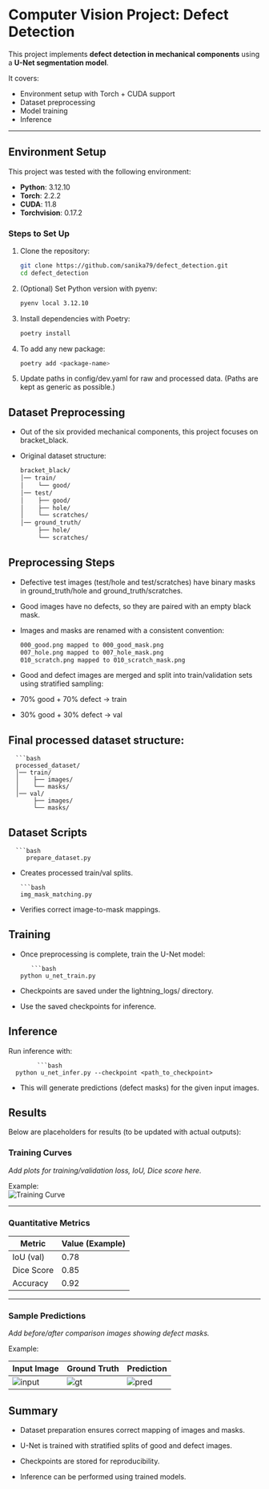 # Computer Vision Project: Defect Detection  

This project implements **defect detection in mechanical components** using a **U-Net segmentation model**.  

It covers:  
- Environment setup with Torch + CUDA support  
- Dataset preprocessing  
- Model training  
- Inference  

---

## Environment Setup  

This project was tested with the following environment:  

- **Python**: 3.12.10  
- **Torch**: 2.2.2  
- **CUDA**: 11.8  
- **Torchvision**: 0.17.2  

### Steps to Set Up  
1. Clone the repository:  
   ```bash
   git clone https://github.com/sanika79/defect_detection.git
   cd defect_detection

2. (Optional) Set Python version with pyenv:
   ```bash
   pyenv local 3.12.10

3. Install dependencies with Poetry:
   ```bash
   poetry install 

4. To add any new package:
   ```bash
   poetry add <package-name>

5. Update paths in config/dev.yaml for raw and processed data. (Paths are kept as generic as possible.)

## Dataset Preprocessing
- Out of the six provided mechanical components, this project focuses on bracket_black.

- Original dataset structure:

   ```bash
   bracket_black/
   │── train/
   │    └── good/
   │── test/
   │    ├── good/
   │    ├── hole/
   │    └── scratches/
   │── ground_truth/
        ├── hole/
        └── scratches/


## Preprocessing Steps
- Defective test images (test/hole and test/scratches) have binary masks in ground_truth/hole and ground_truth/scratches.
- Good images have no defects, so they are paired with an empty black mask.
- Images and masks are renamed with a consistent convention:

   ```bash
   000_good.png mapped to 000_good_mask.png
   007_hole.png mapped to 007_hole_mask.png
   010_scratch.png mapped to 010_scratch_mask.png

- Good and defect images are merged and split into train/validation sets using stratified sampling:
- 70% good + 70% defect → train
- 30% good + 30% defect → val

## Final processed dataset structure:

      ```bash
      processed_dataset/
      │── train/
      │    ├── images/
      │    └── masks/
      │── val/
           ├── images/
           └── masks/

## Dataset Scripts
      ```bash
         prepare_dataset.py

- Creates processed train/val splits.

      ```bash
      img_mask_matching.py

- Verifies correct image-to-mask mappings.

 ## Training
- Once preprocessing is complete, train the U-Net model:

         ```bash
      python u_net_train.py

- Checkpoints are saved under the lightning_logs/ directory.

- Use the saved checkpoints for inference.

## Inference
Run inference with:

            ```bash
      python u_net_infer.py --checkpoint <path_to_checkpoint>

- This will generate predictions (defect masks) for the given input images.

## Results  

Below are placeholders for results (to be updated with actual outputs):  

### Training Curves  
_Add plots for training/validation loss, IoU, Dice score here._  

Example:  
![Training Curve](results/training_curve.png)  

---

### Quantitative Metrics  

| Metric        | Value (Example) |
|---------------|-----------------|
| IoU (val)     | 0.78            |
| Dice Score    | 0.85            |
| Accuracy      | 0.92            |

---

### Sample Predictions  
_Add before/after comparison images showing defect masks._  

Example:  

| Input Image | Ground Truth | Prediction |
|-------------|--------------|------------|
| ![input](results/input.png) | ![gt](results/ground_truth.png) | ![pred](results/prediction.png) |


## Summary
- Dataset preparation ensures correct mapping of images and masks.

- U-Net is trained with stratified splits of good and defect images.

- Checkpoints are stored for reproducibility.

- Inference can be performed using trained models.
